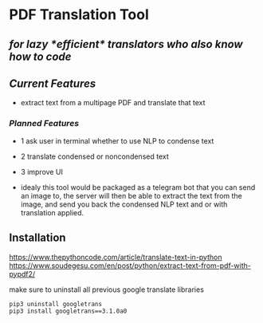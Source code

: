 # PDF Translation Tool
## _for lazy \*efficient\* translators who also know how to code_

## _Current Features_

- extract text from a multipage PDF and translate that text


### _Planned Features_


- 1 ask user in terminal whether to use NLP to condense text
- 2 translate condensed or noncondensed text
- 3 improve UI


- idealy this tool would be packaged as a telegram bot that you can send an image to, the server will then be able to extract the text from the image, and send you back the condensed NLP text and or with translation applied.

## Installation
https://www.thepythoncode.com/article/translate-text-in-python \
https://www.soudegesu.com/en/post/python/extract-text-from-pdf-with-pypdf2/

make sure to uninstall all previous google translate libraries 

```sh
pip3 uninstall googletrans
pip3 install googletrans==3.1.0a0
```

